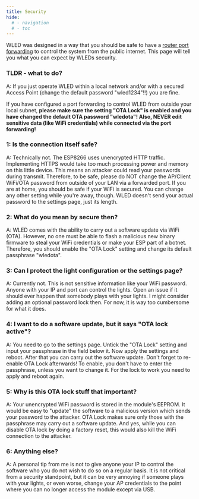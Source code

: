 ```yaml
---
title: Security
hide:
  # - navigation
  # - toc
---
```


WLED was designed in a way that you should be safe to have a [router port forwarding](/advanced/remote-access-ifttt) to control the system from the public internet. This page will tell you what you can expect by WLEDs security.

### TLDR - what to do?

A: If you just operate WLED within a local network and/or with a secured Access Point (change the default password "wled1234"!!) you are fine.

If you have configured a port forwarding to control WLED from outside your local subnet, **please make sure the setting "OTA Lock" is enabled and you have changed the default OTA password "wledota"! Also, NEVER edit sensitive data (like WiFi credentials) while connected via the port forwarding!**

### 1: Is the connection itself safe?

A: Technically not. The ESP8266 uses unencrypted HTTP traffic. Implementing HTTPS would take too much processing power and memory on this little device. This means an attacker could read your passwords during transmit. Therefore, to be safe, please do NOT change the AP/Client WiFi/OTA password from outside of your LAN via a forwarded port. If you are at home, you should be safe if your WiFi is secured. You can change any other setting while you're away, though. WLED doesn't send your actual password to the settings page, just its length.

### 2: What do you mean by secure then?

A: WLED comes with the ability to carry out a software update via WiFi (OTA). However, no one must be able to flash a malicious new binary firmware to steal your WiFi credentials or make your ESP part of a botnet. Therefore, you should enable the "OTA Lock" setting and change its default passphrase "wledota".

### 3: Can I protect the light configuration or the settings page?

A: Currently not. This is not sensitive information like your WiFi password. Anyone with your IP and port can control the lights. Open an issue if it should ever happen that somebody plays with your lights. I might consider adding an optional password lock then. For now, it is way too cumbersome for what it does.

### 4: I want to do a software update, but it says "OTA lock active"?

A: You need to go to the settings page. Untick the "OTA Lock" setting and input your passphrase in the field below it.
Now apply the settings and reboot. After that you can carry out the software update. Don't forget to re-enable OTA Lock afterwards! To enable, you don't have to enter the passphrase, unless you want to change it. For the lock to work you need to apply and reboot again.

### 5: Why is this OTA lock stuff that important?

A: Your unencrypted WiFi password is stored in the module's EEPROM. It would be easy to "update" the software to a malicious version which sends your password to the attacker. OTA Lock makes sure only those with the passphrase may carry out a software update. And yes, while you can disable OTA lock by doing a factory reset, this would also kill the WiFi connection to the attacker.

### 6: Anything else?

A: A personal tip from me is not to give anyone your IP to control the software who you do not wish to do so on a regular basis. It is not critical from a security standpoint, but it can be very annoying if someone plays with your lights, or even worse, change your AP credentials to the point where you can no longer access the module except via USB.